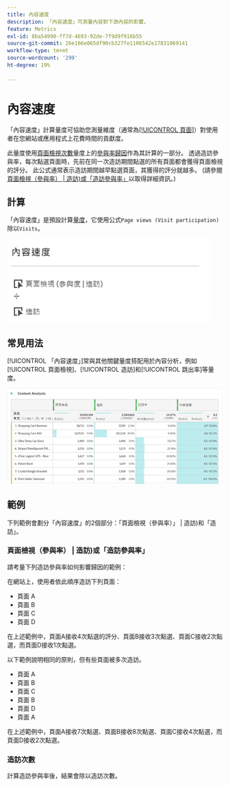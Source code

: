 ```yaml
---
title: 內容速度
description: 「內容速度」可測量內容對下游內容的影響。
feature: Metrics
exl-id: 8ba54990-ff7d-4693-92de-7f9d9f916b55
source-git-commit: 26e166e065df90cb327fe1106542e17831069141
workflow-type: tm+mt
source-wordcount: '299'
ht-degree: 19%

---
```


# 內容速度

「內容速度」計算量度可協助您測量維度（通常為[[!UICONTROL 頁面]](/help/components/dimensions/page.md)）對使用者在您網站或應用程式上花費時間的貢獻度。

此量度使用[頁面檢視次數](/help/analyze/analysis-workspace/attribution/models.md)量度上的[參與率歸因](page-views.md)作為其計算的一部分。 透過造訪參與率，每次點選頁面時，先前在同一次造訪期間點選的所有頁面都會獲得頁面檢視的評分。 此公式通常表示造訪期間越早點選頁面，其獲得的評分就越多。 (請參閱[頁面檢視（參與率） | 造訪)或「造訪參與率」](#page-views-participation--visit-or-visit-participation)以取得詳細資訊。)

## 計算

「內容速度」是預設計算[量度](overview.md)，它使用公式`Page views (Visit participation)`除以`Visits`。

![](assets/cont-velo-1.png)

## 常見用法

[!UICONTROL 「內容速度」]常與其他關鍵量度搭配用於內容分析，例如[!UICONTROL 頁面檢視]、[!UICONTROL 造訪]和[!UICONTROL 跳出率]等量度。

![](assets/cont-velo-3.png)

## 範例

下列範例會劃分「內容速度」的2個部分：「頁面檢視（參與率）」 | 造訪)和「造訪」。

### 頁面檢視（參與率） | 造訪)或「造訪參與率」

請考量下列造訪參與率如何影響歸因的範例：

在網站上，使用者依此順序造訪下列頁面：

* 頁面 A
* 頁面 B
* 頁面 C
* 頁面 D

在上述範例中，頁面A接收4次點選的評分、頁面B接收3次點選、頁面C接收2次點選，而頁面D接收1次點選。

以下範例說明相同的原則，但有些頁面被多次造訪。

* 頁面 A
* 頁面 B
* 頁面 C
* 頁面 B
* 頁面 D
* 頁面 A

在上述範例中，頁面A接收7次點選、頁面B接收8次點選、頁面C接收4次點選，而頁面D接收2次點選。

### 造訪次數

計算造訪參與率後，結果會除以造訪次數。
